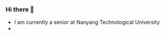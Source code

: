 ### Hi there 👋
- I am currently a senior at Nanyang Technological University
- 

<!---
gnurt307/gnurt307 is a ✨ special ✨ repository because its `README.md` (this file) appears on your GitHub profile.
You can click the Preview link to take a look at your changes.
--->
